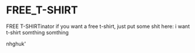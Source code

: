 # FREE_T-SHIRT
FREE T-SHIRTinator
if you want a free t-shirt, just put some shit here:
i want t-shirt
somthing
somthing



nhghuk'
